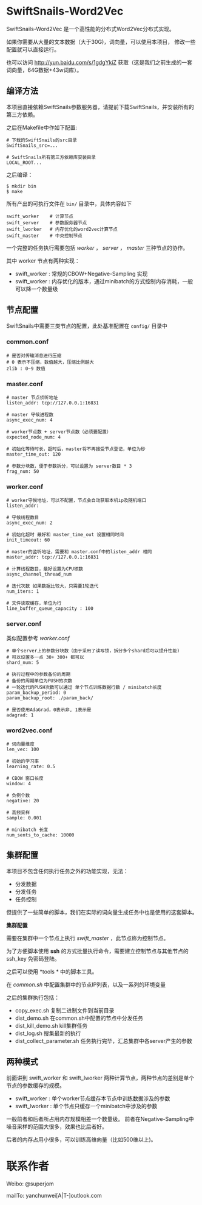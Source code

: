 # SwiftSnails-Word2Vec
SwiftSnails-Word2Vec 是一个高性能的分布式Word2Vec分布式实现。

如果你需要从大量的文本数据（大于30G)，词向量，可以使用本项目， 修改一些配置就可以直接运行。

也可以访问 http://yun.baidu.com/s/1gdgYkiZ 获取（这是我们之前生成的一套词向量，64G数据+43w词库）。

## 编译方法
本项目直接依赖SwiftSnails参数服务器，请提前下载SwiftSnails，并安装所有的第三方依赖。

之后在Makefile中作如下配置:

```
# 下载的SwiftSnails的src目录
SwiftSnails_src=...

# SwiftSnails所有第三方依赖库安装目录
LOCAL_ROOT...
```

之后编译：
```
$ mkdir bin
$ make
```

所有产出的可执行文件在 `bin/` 目录中，具体内容如下

```
swift_worker    # 计算节点
swift_server    # 参数服务器节点
swift_lworker   # 内存优化的word2vec计算节点
swift_master    # 中央控制节点
```

一个完整的任务执行需要包括 *worker* ， *server* ， *master* 三种节点的协作。

其中 worker 节点有两种实现： 

* swift_worker : 常规的CBOW+Negative-Sampling 实现
* swift_worker : 内存优化的版本，通过minibatch的方式控制内存消耗，一般可以降一个数量级

## 节点配置
SwiftSnails中需要三类节点的配置，此处基准配置在 `config/` 目录中

### common.conf
```
# 是否对传输消息进行压缩
# 0 表示不压缩，数值越大，压缩比例越大
zlib : 0~9 数值
```

### master.conf
```
# master 节点侦听地址
listen_addr: tcp://127.0.0.1:16831

# master 守候进程数
async_exec_num: 4

# worker节点数 + server节点数（必须要配置）
expected_node_num: 4

# 初始化等待时长，超时后，master将不再接受节点登记，单位为秒
master_time_out: 120

# 参数分块数，便于参数拆分，可以设置为 server数目 * 3
frag_num: 50
```

### worker.conf
```
# worker守候地址，可以不配置，节点会自动获取本机ip及随机端口
listen_addr:

# 守候线程数目
async_exec_num: 2

# 初始化超时 最好和 master_time_out 设置相同时间
init_timeout: 60

# master的监听地址，需要和 master.conf中的listen_addr 相同
master_addr: tcp://127.0.0.1:16831

# 计算线程数目，最好设置为CPU核数
async_channel_thread_num

# 迭代次数 如果数据比较大，只需要1轮迭代
num_iters: 1

# 文件读取缓存，单位为行
line_buffer_queue_capacity : 100
```

### server.conf
类似配置参考 *worker.conf*
```
# 单个server上的参数分块数（由于采用了读写锁，拆分多个shard后可以提升性能)
# 可以设置多一点 30+ 300+ 都可以
shard_num: 5

# 执行过程中的参数备份的周期 
# 备份的周期单位为PUSH的次数
# 一轮迭代的PUSH次数可以通过 单个节点训练数据行数 / minibatch长度
param_backup_period: 0
param_backup_root: ./param_back/

# 是否使用AdaGrad，0表示非, 1表示是
adagrad: 1
```

### word2vec.conf
```
# 词向量维度
len_vec: 100

# 初始的学习率
learning_rate: 0.5

# CBOW 窗口长度
window: 4

# 负例个数
negative: 20

# 高频采样
sample: 0.001

# minibatch 长度
num_sents_to_cache: 10000
```


## 集群配置
本项目不包含任何执行任务之外的功能实现，无法：

* 分发数据
* 分发任务
* 任务控制

但提供了一些简单的脚本，我们在实际的词向量生成任务中也是使用的这套脚本。

**集群配置**

需要在集群中一个节点上执行 *swift_master* ，此节点称为控制节点。

为了方便脚本使用 **ssh** 的方式批量执行命令，需要建立控制节点与其他节点的ssh_key 免密码登陆。

之后可以使用 *tools * 中的脚本工具。

在 *common.sh* 中配置集群中的节点IP列表，以及一系列的环境变量

之后的集群执行包括：

* copy_exec.sh 复制二进制文件到当前目录
* dist_demo.sh 在common.sh中配置的节点中分发任务
* dist_kill_demo.sh kill集群任务
* dist_log.sh 搜集最新的执行
* dist_collect_parameter.sh 任务执行完毕，汇总集群中各server产生的参数

## 两种模式
前面讲到 swift_worker 和 swift_lworker 两种计算节点，两种节点的差别是单个节点的参数缓存的规模。

* swift_worker : 单个worker节点缓存本节点中训练数据涉及的参数
* swift_lworker : 单个节点只缓存一个minibatch中涉及的参数

一般前者和后者所占用内存规模相差一个数量级。 
前者在Negative-Sampling中噪音采样的范围大很多，效果也比后者好。

后者的内存占用小很多，可以训练高维向量（比如500维以上)。

# 联系作者

Weibo: @superjom

mailTo: yanchunwei[A|T-]outlook.com
